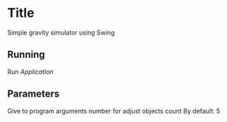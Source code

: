 # Title

Simple gravity simulator using Swing

## Running

Run *Application* 

## Parameters

Give to program arguments number for adjust objects count
By default: 5